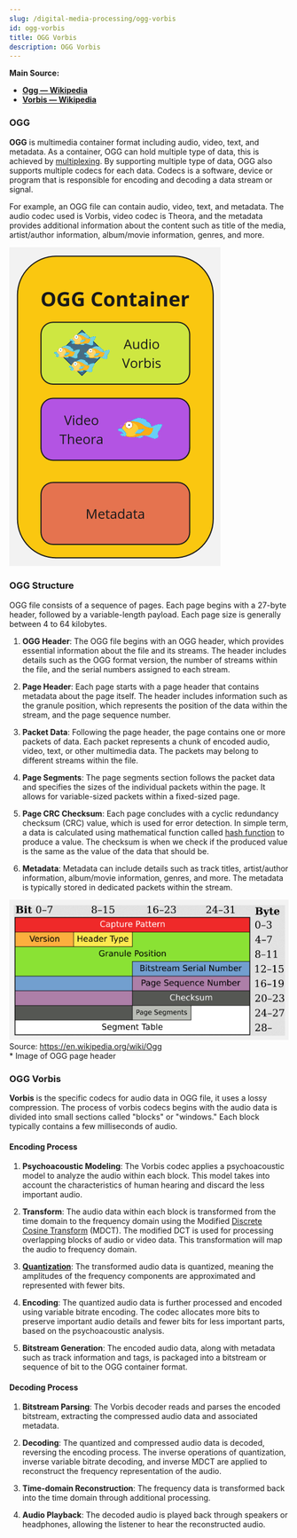 ```yaml
---
slug: /digital-media-processing/ogg-vorbis
id: ogg-vorbis
title: OGG Vorbis
description: OGG Vorbis
---
```


**Main Source:**

- **[Ogg — Wikipedia](https://en.wikipedia.org/wiki/Ogg)**
- **[Vorbis — Wikipedia](https://en.wikipedia.org/wiki/Vorbis)**

### OGG

**OGG** is multimedia container format including audio, video, text, and metadata. As a container, OGG can hold multiple type of data, this is achieved by [multiplexing](/digital-signal-processing/multiplexing). By supporting multiple type of data, OGG also supports multiple codecs for each data. Codecs is a software, device or program that is responsible for encoding and decoding a data stream or signal.

For example, an OGG file can contain audio, video, text, and metadata. The audio codec used is Vorbis, video codec is Theora, and the metadata provides additional information about the content such as title of the media, artist/author information, album/movie information, genres, and more.

![OGG container](./ogg-container.png)

### OGG Structure

OGG file consists of a sequence of pages. Each page begins with a 27-byte header, followed by a variable-length payload. Each page size is generally between 4 to 64 kilobytes.

1. **OGG Header**: The OGG file begins with an OGG header, which provides essential information about the file and its streams. The header includes details such as the OGG format version, the number of streams within the file, and the serial numbers assigned to each stream.

2. **Page Header**: Each page starts with a page header that contains metadata about the page itself. The header includes information such as the granule position, which represents the position of the data within the stream, and the page sequence number.

3. **Packet Data**: Following the page header, the page contains one or more packets of data. Each packet represents a chunk of encoded audio, video, text, or other multimedia data. The packets may belong to different streams within the file.

4. **Page Segments**: The page segments section follows the packet data and specifies the sizes of the individual packets within the page. It allows for variable-sized packets within a fixed-sized page.

5. **Page CRC Checksum**: Each page concludes with a cyclic redundancy checksum (CRC) value, which is used for error detection. In simple term, a data is calculated using mathematical function called [hash function](/computer-security/hash-function) to produce a value. The checksum is when we check if the produced value is the same as the value of the data that should be.

6. **Metadata**: Metadata can include details such as track titles, artist/author information, album/movie information, genres, and more. The metadata is typically stored in dedicated packets within the stream.

![The structure of OGG page header](./ogg-structure.png)  
Source: https://en.wikipedia.org/wiki/Ogg  
\* Image of OGG page header

### OGG Vorbis

**Vorbis** is the specific codecs for audio data in OGG file, it uses a lossy compression. The process of vorbis codecs begins with the audio data is divided into small sections called "blocks" or "windows." Each block typically contains a few milliseconds of audio.

#### Encoding Process

1. **Psychoacoustic Modeling**: The Vorbis codec applies a psychoacoustic model to analyze the audio within each block. This model takes into account the characteristics of human hearing and discard the less important audio.

2. **Transform**: The audio data within each block is transformed from the time domain to the frequency domain using the Modified [Discrete Cosine Transform](/digital-signal-processing/discrete-cosine-transform) (MDCT). The modified DCT is used for processing overlapping blocks of audio or video data. This transformation will map the audio to frequency domain.

3. **[Quantization](/digital-signal-processing/quantization)**: The transformed audio data is quantized, meaning the amplitudes of the frequency components are approximated and represented with fewer bits.

4. **Encoding**: The quantized audio data is further processed and encoded using variable bitrate encoding. The codec allocates more bits to preserve important audio details and fewer bits for less important parts, based on the psychoacoustic analysis.

5. **Bitstream Generation**: The encoded audio data, along with metadata such as track information and tags, is packaged into a bitstream or sequence of bit to the OGG container format.

#### Decoding Process

1. **Bitstream Parsing**: The Vorbis decoder reads and parses the encoded bitstream, extracting the compressed audio data and associated metadata.

2. **Decoding**: The quantized and compressed audio data is decoded, reversing the encoding process. The inverse operations of quantization, inverse variable bitrate decoding, and inverse MDCT are applied to reconstruct the frequency representation of the audio.

3. **Time-domain Reconstruction**: The frequency data is transformed back into the time domain through additional processing.

4. **Audio Playback**: The decoded audio is played back through speakers or headphones, allowing the listener to hear the reconstructed audio.
